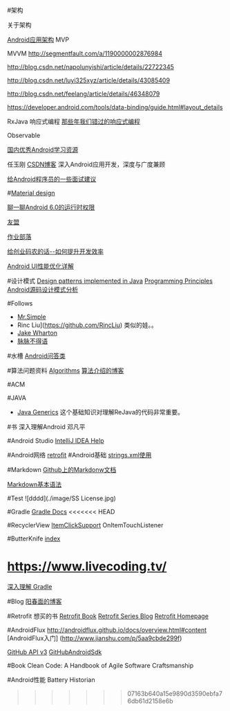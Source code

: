 #架构

关于架构


[Android应用架构](http://www.devtf.cn/?p=1207)
MVP

MVVM
http://segmentfault.com/a/1190000002876984

http://blog.csdn.net/napolunyishi/article/details/22722345

http://blog.csdn.net/luyi325xyz/article/details/43085409

http://blog.csdn.net/feelang/article/details/46348079

https://developer.android.com/tools/data-binding/guide.html#layout_details

RxJava 响应式编程
[那些年我们错过的响应式编程](https://github.com/yaoqinwei/android-tech-frontier/tree/master/androidweekly/%E9%82%A3%E4%BA%9B%E5%B9%B4%E6%88%91%E4%BB%AC%E9%94%99%E8%BF%87%E7%9A%84%E5%93%8D%E5%BA%94%E5%BC%8F%E7%BC%96%E7%A8%8B)

Observable


[国内优秀Android学习资源](https://github.com/MatrixMuto/android-tech-frontier/tree/master/the-bad-guys)


任玉刚	[CSDN博客](http://blog.csdn.net/singwhatiwanna)	深入Android应用开发，深度与广度兼顾

[给Android程序员的一些面试建议](http://blog.csdn.net/singwhatiwanna/article/details/49230997)

#[Material design](http://www.google.com/design/spec/material-design/introduction.html#)

[聊一聊Android 6.0的运行时权限](http://droidyue.com/blog/2016/01/17/understanding-marshmallow-runtime-permission/)

[友盟](http://dev.umeng.com/analytics/android-doc/integration)

[作业部落](https://zybuluo.com/mdeditor)

[给创业码农的话--如何提升开发效率](https://mp.weixin.qq.com/s?__biz=MzAwNDY1ODY2OQ==&mid=400785752&idx=1&sn=e1c166e7fad0892811c9ca9bca6d1540&scene=1&srcid=1231uxzoAlXie3kBesH5TEsH&key=41ecb04b05111003e5bcdeeb5a5a7743476deeae2195217ecf180fe61449b7c9a7f953b2b4d71ce5443b54bec48564af&ascene=0&uin=MTYzMjY2MTE1&devicetype=iMac+MacBookPro10%2C1+OSX+OSX+10.11.2+build(15C50)&version=11020201&pass_ticket=XymSfjLQuNfTguTO1UlJexft14044as6Ywl6BaUxa6c%3D)


[Android UI性能优化详解](http://music4kid.github.io//android/2016/01/11/android-performance-ui/)

#设计模式
[Design patterns implemented in Java](https://github.com/iluwatar/java-design-patterns)
[Programming Principles](http://webpro.github.io/programming-principles/)
[Android源码设计模式分析](https://github.com/simple-android-framework/android_design_patterns_analysis)


#Follows
* [Mr.Simple](https://github.com/bboyfeiyu)
* Rinc Liu](https://github.com/RincLiu) 类似的娃。。
* [Jake Wharton](https://github.com/JakeWharton)
* [脉脉不得语](https://github.com/inferjay)

#水槽
[Android问答类](https://github.com/android-cn/android-discuss/issues)


#算法问题资料
[Algorithms](https://github.com/pedrovgs/Algorithms)
[算法介绍的博客](http://blog.csdn.net/v_JULY_v)

#ACM

#JAVA
* [Java Generics](https://docs.oracle.com/javase/tutorial/java/generics/types.html)
这个基础知识对理解ReJava的代码非常重要。

#书
深入理解Android 邓凡平

#Android Studio
[IntelliJ IDEA Help](https://www.jetbrains.com/idea/help/meet-intellij-idea.html)

#Android网络
[retrofit](http://inthecheesefactory.com/blog/retrofit-2.0/en)
#Android基础
[strings.xml使用](http://developer.android.com/guide/topics/resources/string-resource.html#FormattingAndStyling)

#Markdown
[Github上的Markdonw文档](https://help.github.com/articles/github-flavored-markdown/)

[Markdown基本语法](https://help.github.com/articles/markdown-basics/)


#Test
![dddd](./image/SS License.jpg)


#Gradle
[Gradle Docs](https://docs.gradle.org/current/release-notes)
<<<<<<< HEAD



#RecyclerView
[ItemClickSupport](http://www.littlerobots.nl/blog/Handle-Android-RecyclerView-Clicks)
OnItemTouchListener

#ButterKnife
[index](http://jakewharton.github.io/butterknife/index.)


https://www.livecoding.tv/
=======
[深入理解 Gradle]( http://blog.csdn.net/innost/article/details/48228651)

#Blog
[阳春面的博客](https://www.aswifter.com/about/)



#Retrofit
想买的书
[Retrofit Book](https://leanpub.com/retrofit-love-working-with-apis-on-android)
[Retrofit Series Blog](https://futurestud.io/blog/retrofit-series-round-up)
[Retrofit Homepage](http://square.github.io/retrofit/)

#AndroidFlux
http://androidflux.github.io/docs/overview.html#content
[AndroidFlux入门] (http://www.jianshu.com/p/5aa9cbde299f)



[GitHub API v3](https://developer.github.com/v3/)
[GitHubAndroidSdk](https://github.com/gitskarios/GithubAndroidSdk)


#Book
Clean Code: A Handbook of Agile Software Craftsmanship

#Android性能
Battery Historian
>>>>>>> 07163b640a15e9890d3590ebfa76db61d2158e6b

